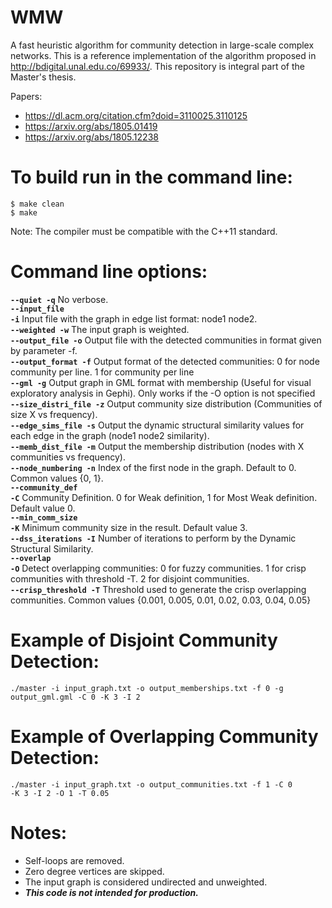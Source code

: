 # WMW

A fast heuristic algorithm for community detection in large-scale complex networks. This is a reference implementation of the algorithm proposed in http://bdigital.unal.edu.co/69933/. This repository is integral part of the Master's thesis. 

Papers:
 - https://dl.acm.org/citation.cfm?doid=3110025.3110125
 - https://arxiv.org/abs/1805.01419
 - https://arxiv.org/abs/1805.12238

# To build run in the command line:

<code>$ make clean</code><br>
<code>$ make</code>

Note: The compiler must be compatible with the C++11 standard.

# Command line options:

<code><b>--quiet -q</b></code> No verbose. <br>
<code><b>--input_file -i</b></code> Input file with the graph in edge list format: node1 node2.<br>
<code><b>--weighted -w</b></code> The input graph is weighted.<br>
<code><b>--output_file -o</b></code> Output file with the detected communities in format given by parameter -f.<br>
<code><b>--output_format -f</b></code> Output format of the detected communities: 0 for node community per line. 1 for community per line<br>
<code><b>--gml -g</b></code> Output graph in GML format with membership (Useful for visual exploratory analysis in Gephi). Only works if the -O option is not specified<br>
<code><b>--size_distri_file -z</b></code> Output community size distribution (Communities of size X vs frequency).<br>
<code><b>--edge_sims_file -s</b></code> Output the dynamic structural similarity values for each edge in the graph (node1 node2 similarity).<br>
<code><b>--memb_dist_file -m</b></code> Output the membership distribution (nodes with X communities vs frequency).<br>
<code><b>--node_numbering -n</b></code> Index of the first node in the graph. Default to 0. Common values {0, 1}.<br>
<code><b>--community_def -C</b></code> Community Definition. 0 for Weak definition, 1 for Most Weak definition. Default value 0.<br>
<code><b>--min_comm_size -K</b></code> Minimum community size in the result. Default value 3.<br>
<code><b>--dss_iterations -I</b></code> Number of iterations to perform by the Dynamic Structural Similarity.<br>
<code><b>--overlap -O</b></code> Detect overlapping communities: 0 for fuzzy communities. 1 for crisp communities with threshold -T. 2 for disjoint communities.<br>
<code><b>--crisp_threshold -T</b></code> Threshold used to generate the crisp overlapping communities. Common values {0.001, 0.005, 0.01, 0.02, 0.03, 0.04, 0.05}<br>

# Example of Disjoint Community Detection:

<code>./master -i input_graph.txt -o output_memberships.txt -f 0 -g output_gml.gml -C 0 -K 3 -I 2</code>


# Example of Overlapping Community Detection:

<code>./master -i input_graph.txt -o output_communities.txt -f 1 -C 0 -K 3 -I 2 -O 1 -T 0.05</code>

# Notes:

- Self-loops are removed.<br>
- Zero degree vertices are skipped.<br>
- The input graph is considered undirected and unweighted.<br>
- <i><b>This code is not intended for production.</b></i>
